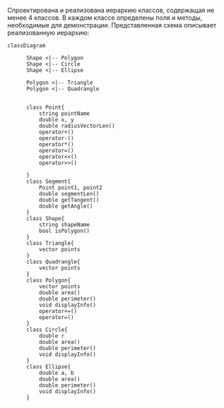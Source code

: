 Спроектирована и реализована иерархию классов, содержащая не менее 4 классов. В каждом классе определены поля и методы, необходимые для демонстрации.
Представленная схема описывает реализованную иерархию:


```mermaid
classDiagram
      
      Shape <|-- Polygon
      Shape <|-- Circle
      Shape <|-- Ellipse
      
      Polygon <|-- Triangle
      Polygon <|-- Quadrangle
      
   
      class Point{
          string pointName
          double x, y
          double radiusVectorLen()
          operator+()
          operator-()
          operator*()
          operator=()
          operator<<()
          operator>>()
 
      }
      class Segment{
          Point point1, point2
          double segmentLen()
          double getTangent()
          double getAngle()
      }
      class Shape{
          string shapeName
          bool isPolygon()
      }
      class Triangle{
          vector points
      }
      class Quadrangle{
          vector points
      }
      class Polygon{
          vector points
          double area()
          double perimeter()
          void displayInfo()
          operator+=()
          operator=()
      }
      class Circle{
          double r
          double area()
          double perimeter()
          void displayInfo()
      }
      class Ellipse{
          double a, b
          double area()
          double perimeter()
          void displayInfo()
      }
```